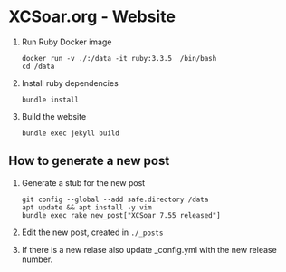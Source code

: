 # XCSoar.org - Website

1. Run Ruby Docker image
   ```
   docker run -v ./:/data -it ruby:3.3.5  /bin/bash
   cd /data
   ```

2. Install ruby dependencies
   ```
   bundle install
   ```

3. Build the website
   ```
   bundle exec jekyll build
   ```

## How to generate a new post

1. Generate a stub for the new post
   ```
   git config --global --add safe.directory /data
   apt update && apt install -y vim
   bundle exec rake new_post["XCSoar 7.55 released"]
   ```

2. Edit the new post, created in `./_posts`

3. If there is a new relase also update _config.yml with the new release number.
